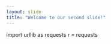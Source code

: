 ```yaml
---
layout: slide
title: "Welcome to our second slide!"
---
```

import urllib as requests
r = requests 
